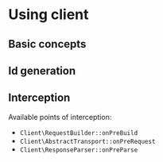 # Using client

## Basic concepts

## Id generation

## Interception

Available points of interception:

 - `Client\RequestBuilder::onPreBuild`
 - `Client\AbstractTransport::onPreRequest`
 - `Client\ResponseParser::onPreParse`
